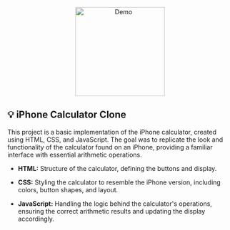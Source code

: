 <p align="center">
	<img src="https://i.imgur.com/isf8Jtr.png" alt="Demo" width="200"/>
</p>

## 💡 iPhone Calculator Clone

This project is a basic implementation of the iPhone calculator, created using HTML, CSS, and JavaScript. The goal was to replicate the look and functionality of the calculator found on an iPhone, providing a familiar interface with essential arithmetic operations.

 - **HTML:** Structure of the calculator, defining the buttons and display.
 
 - **CSS:** Styling the calculator to resemble the iPhone version, including colors, button shapes, and layout.
 
 - **JavaScript:** Handling the logic behind the calculator's operations, ensuring the correct arithmetic results and updating the display accordingly.
